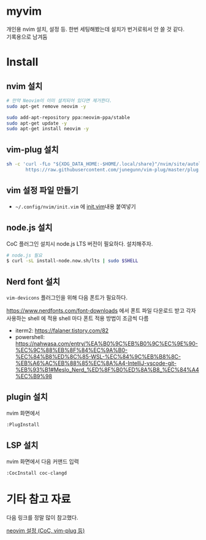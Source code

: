 # myvim

개인용 nvim 설치, 설정 등.
한번 세팅해봤는데 설치가 번거로워서 안 쓸 것 같다.  
기록용으로 남겨둠

# Install

## nvim 설치


```sh
# 만약 Neovim이 이미 설치되어 있다면 제거한다.
sudo apt-get remove neovim -y

sudo add-apt-repository ppa:neovim-ppa/stable 
sudo apt-get update -y
sudo apt-get install neovim -y
```

## vim-plug 설치

```sh
sh -c 'curl -fLo "${XDG_DATA_HOME:-$HOME/.local/share}"/nvim/site/autoload/plug.vim --create-dirs \
       https://raw.githubusercontent.com/junegunn/vim-plug/master/plug.vim'
```

## vim 설정 파일 만들기

* `~/.config/nvim/init.vim` 에 [init.vim](./init.vim)내용 붙여넣기

## node.js 설치

CoC 플러그인 설치시 node.js LTS 버전이 필요하다. 설치해주자.

```sh
# node.js 필요
$ curl -sL install-node.now.sh/lts | sudo $SHELL
```

## Nerd font 설치

`vim-devicons` 플러그인을 위해 다음 폰트가 필요하다.

https://www.nerdfonts.com/font-downloads 에서 폰트 파일 다운로드 받고 각자 사용하는 shell 에 적용
shell 마다 폰트 적용 방법이 조금씩 다름 

* iterm2: https://falaner.tistory.com/82
* powershell: https://nahwasa.com/entry/%EA%B0%9C%EB%B0%9C%EC%9E%90-%EC%9C%88%EB%8F%84%EC%9A%B0-%EC%84%B8%ED%8C%85-WSL-%EC%84%9C%EB%B8%8C-%EB%A6%AC%EB%88%85%EC%8A%A4-IntelliJ-vscode-git-%EB%93%B1#Meslo_Nerd_%ED%8F%B0%ED%8A%B8_%EC%84%A4%EC%B9%98

## plugin 설치

nvim 화면에서

```sh
:PlugInstall
```

## LSP 설치

nvim 화면에서 다음 커맨드 입력

```
:CocInstall coc-clangd
```

# 기타 참고 자료

다음 링크를 정말 많이 참고했다.

[neovim 설정 (CoC, vim-plug 등)](https://velog.io/@mythos/Linux-neovim-%EC%84%A4%EC%A0%95-CoC-Vim-Plug-treesitter-NERDTree#4-coc-conquer-of-completion)